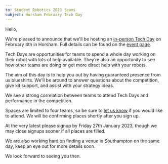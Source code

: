 ```yaml
---
to: Student Robotics 2023 teams
subject: Horsham February Tech Day
---
```


Hello,

We're pleased to announce that we'll be hosting an [in-person Tech Day][event]
on February 4th in Horsham. Full details can be found on the [event page][event].

Tech Days are opportunities for teams to spend a whole day working on their
robot with lots of help available. They’re also an opportunity to see how other
teams are doing or get more direct help with your robots.

The aim of this day is to help you out by having guaranteed presence from us
blueshirts. We'll be around to answer questions about the competition, give kit
support, and assist with your strategy ideas.

We see a strong correlation between teams to attend Tech Days and performance in
the competition.

Spaces are limited to four teams, so be sure to [let us know][tech-day-signup] if
you would like to attend. We will be confirming places shortly after you sign up.

At the very latest please signup by Friday 27th January 2023, though we may
close signups sooner if all places are filled.

We are also working hard on finding a venue in Southampton on the same day, keep
an eye out for more details soon.

We look forward to seeing you then.

[event]: https://studentrobotics.org/events/sr2023/horsham-tech-day-february/
[tech-day-signup]: https://forms.gle/xqUxJ6GFqbJfeJdZ9
